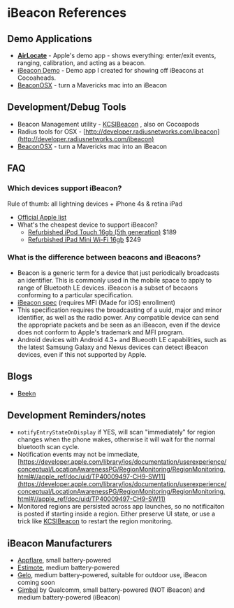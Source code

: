 iBeacon References
=======

## Demo Applications
* [__AirLocate__](https://developer.apple.com/library/ios/samplecode/AirLocate/Introduction/Intro.html) - Apple's demo app - shows everything: enter/exit events, ranging, calibration, and acting as a beacon. 
* [iBeacon Demo](https://github.com/mikekatz/iBeacon-Demo) - Demo app I created for showing off iBeacons at Cocoaheads.
* [BeaconOSX](https://github.com/mttrb/BeaconOSX) - turn a Mavericks mac into an iBeacon


## Development/Debug Tools
* Beacon Management utility - [KCSIBeacon](https://github.com/KinveyLabs/KCSIBeacon/) , also on Cocoapods
* Radius tools for OSX - [http://developer.radiusnetworks.com/ibeacon](http://developer.radiusnetworks.com/ibeacon)
* [BeaconOSX](https://github.com/mttrb/BeaconOSX) - turn a Mavericks mac into an iBeacon

## FAQ
### Which devices support iBeacon?
Rule of thumb: all lightning devices + iPhone 4s & retina iPad
* [Official Apple list](http://support.apple.com/kb/HT6048)
* What's the cheapest device to support iBeacon?
     * [Refurbished iPod Touch 16gb (5th generation)](http://store.apple.com/us/browse/home/specialdeals/ipod/ipod_touch) $189
     * [Refurbished iPad Mini Wi-Fi 16gb](http://store.apple.com/us/browse/home/specialdeals/ipad/ipad_mini/wi_fi) $249

### What is the difference between beacons and iBeacons?
* Beacon is a generic term for a device that just periodically broadcasts an identifier. This is commonly used in the mobile space to apply to range of Bluetooth LE devices. iBeacon is a subset of becaons conforming to a particular specification.
* [iBeacon spec](https://mfi.apple.com/) (requires MFI (Made for iOS) enrollment)
* This specification requires the broadcasting of a uuid, major and minor identifier, as well as the radio power. Any compatible device can send the appropriate packets and be seen as an iBeacon, even if the device does not conform to Apple's trademark and MFI program.
* Android devices with Android 4.3+ and Blueooth LE capabilities, such as the latest Samsung Galaxy and Nexus devices can detect iBeacon devices, even if this not supported by Apple. 

## Blogs
* [Beekn](http://beekn.net/)

## Development Reminders/notes
* `notifyEntryStateOnDisplay` if YES, will scan "immediately" for region changes when the phone wakes, otherwise it will wait for the normal bluetooth scan cycle.
* Notification events may not be immediate, [https://developer.apple.com/library/ios/documentation/userexperience/conceptual/LocationAwarenessPG/RegionMonitoring/RegionMonitoring.html#//apple_ref/doc/uid/TP40009497-CH9-SW11](https://developer.apple.com/library/ios/documentation/userexperience/conceptual/LocationAwarenessPG/RegionMonitoring/RegionMonitoring.html#//apple_ref/doc/uid/TP40009497-CH9-SW11)
* Monitored regions are persisted across app launches, so no notificaiton is posted if starting inside a region. Either preserve UI state, or use a trick like  [KCSIBeacon](https://github.com/KinveyLabs/KCSIBeacon/) to restart the region monitoring. 

## iBeacon Manufacturers
* [Appflare](http://www.appflare.com/buy-beacons-now/), small battery-powered
* [Estimote](http://estimote.com/), medium battery-powered
* [Gelo](http://www.gelosite.com), medium battery-powered, suitable for outdoor use, iBeacon coming soon
* [Gimbal](https://gimbal.com/) by Qualcomm, small battery-powered (NOT iBeacon) and medium battery-powered (iBeacon)
